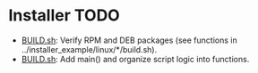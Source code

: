 # Installer TODO

*   [BUILD.sh](BUILD.sh): Verify RPM and DEB packages (see functions in ../installer_example/linux/*/build.sh).
*   [BUILD.sh](BUILD.sh): Add main() and organize script logic into functions.


